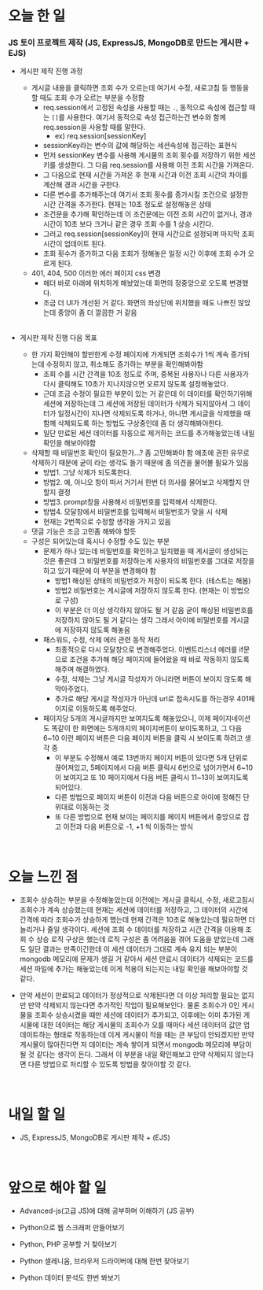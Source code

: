 # 오늘 한 일

### JS 토이 프로젝트 제작 (JS, ExpressJS, MongoDB로 만드는 게시판 + EJS)

- 게시판 제작 진행 과정

  - 게시글 내용을 클릭하면 조회 수가 오르는데 여기서 수정, 새로고침 등 행동을 할 때도 조회 수가 오르는 부분을 수정함
    - req.session에서 고정된 속성을 사용할 때는 `.`, 동적으로 속성에 접근할 때는 `[]`를 사용한다. 여기서 동적으로 속성 접근하는건 변수와 함께 req.session을 사용할 때를 말한다.
      - ex) req.session[sessionKey]
    - sessionKey라는 변수의 값에 해당하는 세션속성에 접근하는 표현식
    - 먼저 sessionKey 변수를 사용해 게시물의 조회 횟수를 저장하기 위한 세션 키를 생성한다. 그 다음 req.session를 사용해 이전 조회 시간을 가져온다.
    - 그 다음으로 현재 시간을 가져온 후 현재 시간과 이전 조회 시간의 차이를 계산해 경과 시간을 구한다.
    - 다른 변수를 추가해주는데 여기서 조회 횟수를 증가시킬 조건으로 설정한 시간 간격을 추가한다. 현재는 10초 정도로 설정해놓은 상태
    - 조건문을 추가해 확인하는데 이 조건문에는 이전 조회 시간이 없거나, 경과 시간이 10초 보다 크거나 같은 경우 조회 수를 1 상승 시킨다.
    - 그러고 req.session[sessionKey]이 현재 시간으로 설정되며 마지막 조회 시간이 업데이트 된다.
    - 조회 횟수가 증가하고 다음 조회가 정해놓은 일정 시간 이후에 조회 수가 오르게 된다.
  - 401, 404, 500 이러한 에러 페이지 css 변경
    - 헤더 바로 아래에 위치하게 해놨었는데 화면의 정중앙으로 오도록 변경했다.
    - 조금 더 UI가 개선된 거 같다. 화면의 좌상단에 위치했을 때도 나쁘진 않았는데 중앙이 좀 더 깔끔한 거 같음

  <br />

- 게시판 제작 진행 다음 목표

  - 한 가지 확인해야 할만한게 수정 페이지에 가게되면 조회수가 1씩 계속 증가되는데 수정하지 않고, 취소해도 증가하는 부분을 확인해봐야함
    - 조회 수를 시간 간격을 10초 정도로 주며, 중복된 사용자나 다른 사용자가 다시 클릭해도 10초가 지나지않으면 오르지 않도록 설정해놓았다.
    - 근데 조금 수정이 필요한 부분이 있는 거 같은데 이 데이터를 확인하기위해 세션에 저장하는데 그 세션에 저장된 데이터가 삭제가 되지않아서 그 데이터가 일정시간이 지나면 삭제되도록 하거나, 아니면 게시글을 삭제했을 때 함께 삭제되도록 하는 방법도 구상중인데 좀 더 생각해봐야한다.
    - 일단 만료된 세션 데이터를 자동으로 제거하는 코드를 추가해놓았는데 내일 확인을 해보아야함
  - 삭제할 때 비밀번호 확인이 필요한가...? 좀 고민해봐야 함 애초에 권한 유무로 삭제하기 때문에 굳이 라는 생각도 들기 때문에 좀 의견을 물어볼 필요가 있음
    - 방법1. 그냥 삭제가 되도록한다.
    - 방법2. 예, 아니오 창이 떠서 거기서 한번 더 의사를 물어보고 삭제할지 안할지 결정
    - 방법3. prompt창을 사용해서 비밀번호를 입력해서 삭제한다.
    - 방법4. 모달창에서 비밀번호를 입력해서 비밀번호가 맞을 시 삭제
    - 현재는 2번쪽으로 수정할 생각을 가지고 있음
  - 댓글 기능은 조금 고민좀 해봐야 할듯
  - 구성은 되어있는데 혹시나 수정할 수도 있는 부분
    - 문제가 하나 있는데 비밀번호를 확인하고 일치했을 때 게시글이 생성되는 것은 좋은데 그 비밀번호를 저장하는게 사용자의 비밀번호를 그대로 저장을 하고 있기 때문에 이 부분을 변경해야 함
      - 방법1 해싱된 상태의 비밀번호가 저장이 되도록 한다. (테스트는 해봄)
      - 방법2 비밀번호는 게시글에 저장하지 않도록 한다. (현재는 이 방법으로 구성)
      - 이 부분은 더 이상 생각하지 않아도 될 거 같음 굳이 해싱된 비밀번호를 저장하지 않아도 될 거 같다는 생각 그래서 아이에 비밀번호를 게시글에 저장하지 않도록 해놓음
    - 패스워드, 수정, 삭제 에러 관련 동작 처리
      - 최종적으로 다시 모달창으로 변경해주었다. 이벤트리스너 에러를 if문으로 조건을 추가해 해당 페이지에 들어왔을 때 바로 작동하지 않도록 해주며 해결하였다.
      - 수정, 삭제는 그냥 게시글 작성자가 아니라면 버튼이 보이지 않도록 해 막아주었다.
      - 추가로 해당 게시글 작성자가 아닌데 url로 접속시도를 하는경우 401페이지로 이동하도록 해주었다.
    - 페이지당 5개의 게시글까지만 보여지도록 해놓았으니, 이제 페이지네이션도 똑같이 한 화면에는 5개까지의 페이지버튼이 보이도록하고, 그 다음 6~10 이런 페이지 버튼은 다음 페이지 버튼을 클릭 시 보이도록 하려고 생각 중
      - 이 부분도 수정해서 예로 13번까지 페이지 버튼이 있다면 5개 단위로 끊어져있고, 5페이지에서 다음 버튼 클릭시 6번으로 넘어가면서 6~10이 보여지고 또 10 페이지에서 다음 버튼 클릭시 11~13이 보여지도록 되어있다.
      - 다른 방법으로 페이지 버튼이 이전과 다음 버튼으로 아이에 정해진 단위대로 이동하는 것
      - 또 다른 방법으로 현재 보이는 페이지를 페이지 버튼에서 중앙으로 잡고 이전과 다음 버튼으로 -1, +1 씩 이동하는 방식

<br />

# 오늘 느낀 점

- 조회수 상승하는 부분을 수정해놓았는데 이전에는 게시글 클릭시, 수정, 새로고침시 조회수가 계속 상승했는데 현재는 세션에 데이터를 저장하고, 그 데이터의 시간에 간격에 따라 조회수가 상승하게 했는데 현재 간격은 10초로 해놓았는데 필요하면 더 늘리거나 줄일 생각이다. 세션에 조회 수 데이터를 저장하고 시간 간격을 이용해 조회 수 상승 로직 구상은 했는데 로직 구성은 좀 어려움을 겪어 도움을 받았는데 그래도 일단 결과는 만족이긴한데 이 세션 데이터가 그대로 계속 유지 되는 부분이 mongodb 메모리에 문제가 생길 거 같아서 세션 만료시 데이터가 삭제되는 코드를 세션 파일에 추가는 해놓았는데 이게 적용이 되는지는 내일 확인을 해보아야할 것 같다.

- 만약 세션이 만료되고 데이터가 정상적으로 삭제된다면 더 이상 처리할 필요는 없지만 만약 삭제되지 않는다면 추가적인 작업이 필요해보인다. 물론 조회수가 0인 게시물을 조회수 상승시켰을 때만 세션에 데이터가 추가되고, 이후에는 이미 추가된 게시물에 대한 데이터는 해당 게시물의 조회수가 오를 때마다 세션 데이터의 값만 업데이트하는 형태로 작동하는데 이게 게시물이 적을 때는 큰 부담이 안되겠지만 만약 게시물이 많아진다면 저 데이터는 계속 쌓이게 되면서 mongodb 메모리에 부담이 될 것 같다는 생각이 든다. 그래서 이 부분을 내일 확인해보고 만약 삭제되지 않는다면 다른 방법으로 처리할 수 있도록 방법을 찾아야할 것 같다.

<br />

# 내일 할 일

- JS, ExpressJS, MongoDB로 게시판 제작 + (EJS)

<br />

# 앞으로 해야 할 일

- Advanced-js(고급 JS)에 대해 공부하며 이해하기 (JS 공부)

- Python으로 웹 스크래퍼 만들어보기

- Python, PHP 공부할 거 찾아보기

- Python 셀레니움, 브라우저 드라이버에 대해 한번 찾아보기

- Python 데이터 분석도 한번 봐보기
